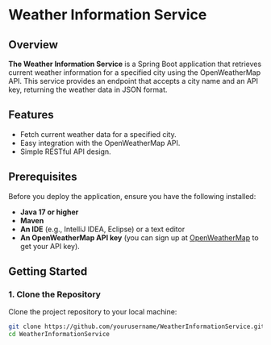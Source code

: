 # Weather Information Service

## Overview

**The Weather Information Service** is a Spring Boot application that retrieves current weather information for a specified city using the OpenWeatherMap API. This service provides an endpoint that accepts a city name and an API key, returning the weather data in JSON format.

## Features

- Fetch current weather data for a specified city.
- Easy integration with the OpenWeatherMap API.
- Simple RESTful API design.

## Prerequisites

Before you deploy the application, ensure you have the following installed:

- **Java 17 or higher**
- **Maven**
- **An IDE** (e.g., IntelliJ IDEA, Eclipse) or a text editor
- **An OpenWeatherMap API key** (you can sign up at [OpenWeatherMap](https://openweathermap.org/api) to get your API key).

## Getting Started

### 1. Clone the Repository

Clone the project repository to your local machine:

```bash
git clone https://github.com/yourusername/WeatherInformationService.git
cd WeatherInformationService
